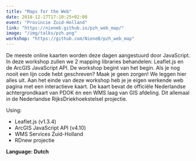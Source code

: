 ```yaml
---
title: "Maps for the Web"
date: 2018-12-17T17:10:25+02:00
event: "Provincie Zuid-Holland"
link: "https://nieneb.github.io/pzh_web_map/"
image: "/img/talks/pzh.png"
workshop: "https://github.com/NieneB/pzh_web_map"
---
```


De meeste online kaarten worden deze dagen aangestuurd door JavaScript. In deze workshop zullen we 2 mapping libraries behandelen: Leaflet.js en de ArcGIS JavaScript API. De workshop begint van het begin. Als je nog nooit een lijn code hebt geschreven? Maak je geen zorgen! We leggen hier alles uit.
Aan het einde van deze workshop heb je je eigen werkende web pagina met een interactieve kaart. De kaart bevat de officiële Nederlandse achtergrondkaart van PDOK én een WMS laag van GIS afdeling. Dit allemaal in de Nederlandse RijksDriekhoekstelsel projectie.

<!--more-->
Using:
* Leaflet.js (v1.3.4)
* ArcGIS JavaScript API (v4.10)
* WMS Services Zuid-Holland
* RDnew projectie

**Language: Dutch**
